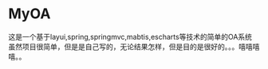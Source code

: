 # MyOA
这是一个基于layui,spring,springmvc,mabtis,escharts等技术的简单的OA系统
虽然项目很简单，但是是自己写的，无论结果怎样，但是目的是很好的。。。嘻嘻嘻嘻。。
